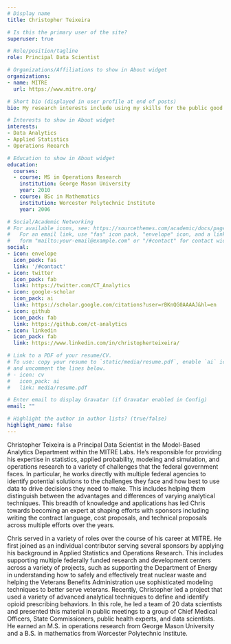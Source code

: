 ```yaml
---
# Display name
title: Christopher Teixeira

# Is this the primary user of the site?
superuser: true

# Role/position/tagline
role: Principal Data Scientist

# Organizations/Affiliations to show in About widget
organizations:
- name: MITRE
  url: https://www.mitre.org/

# Short bio (displayed in user profile at end of posts)
bio: My research interests include using my skills for the public good and playing with baseball data.

# Interests to show in About widget
interests:
- Data Analytics
- Applied Statistics
- Operations Reearch

# Education to show in About widget
education:
  courses:
  - course: MS in Operations Research
    institution: George Mason University
    year: 2010
  - course: BSc in Mathematics
    institution: Worcester Polytechnic Institute
    year: 2006

# Social/Academic Networking
# For available icons, see: https://sourcethemes.com/academic/docs/page-builder/#icons
#   For an email link, use "fas" icon pack, "envelope" icon, and a link in the
#   form "mailto:your-email@example.com" or "/#contact" for contact widget.
social:
- icon: envelope
  icon_pack: fas
  link: '/#contact'
- icon: twitter
  icon_pack: fab
  link: https://twitter.com/CT_Analytics
- icon: google-scholar
  icon_pack: ai
  link: https://scholar.google.com/citations?user=rBKnQG0AAAAJ&hl=en
- icon: github
  icon_pack: fab
  link: https://github.com/ct-analytics
- icon: linkedin
  icon_pack: fab
  link: https://www.linkedin.com/in/christopherteixeira/

# Link to a PDF of your resume/CV.
# To use: copy your resume to `static/media/resume.pdf`, enable `ai` icons in `params.toml`, 
# and uncomment the lines below.
# - icon: cv
#   icon_pack: ai
#   link: media/resume.pdf

# Enter email to display Gravatar (if Gravatar enabled in Config)
email: ""

# Highlight the author in author lists? (true/false)
highlight_name: false
---
```


Christopher Teixeira is a Principal Data Scientist in the Model-Based Analytics Department within the MITRE Labs. He’s responsible for providing his expertise in statistics, applied probability, modeling and simulation, and operations research to a variety of challenges that the federal government faces. In particular, he works directly with multiple federal agencies to identify potential solutions to the challenges they face and how best to use data to drive decisions they need to make. This includes helping them distinguish between the advantages and differences of varying analytical techniques. This breadth of knowledge and applications has led Chris towards becoming an expert at shaping efforts with sponsors including writing the contract language, cost proposals, and technical proposals across multiple efforts over the years. 

Chris served in a variety of roles over the course of his career at MITRE. He first joined as an individual contributor serving several sponsors by applying his background in Applied Statistics and Operations Research. This includes supporting multiple federally funded research and development centers across a variety of projects, such as supporting the Department of Energy in understanding how to safely and effectively treat nuclear waste and helping the Veterans Benefits Administration use sophisticated modeling techniques to better serve veterans. Recently, Christopher led a project that used a variety of advanced analytical techniques to define and identify opioid prescribing behaviors. In this role, he led a team of 20 data scientists and presented this material in public meetings to a group of Chief Medical Officers, State Commissioners, public health experts, and data scientists. He earned an M.S. in operations research from George Mason University and a B.S. in mathematics from Worcester Polytechnic Institute. 

<!--
{{< icon name="download" pack="fas" >}} Download my {{< staticref "media/demo_resume.pdf" "newtab" >}}resumé{{< /staticref >}}.
-->